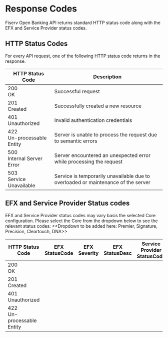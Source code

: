 # Response Codes

Fiserv Open Banking API returns standard HTTP status code along with the EFX and Service Provider status codes.

## HTTP Status Codes

For every API request, one of the following HTTP status code returns in the response.

| HTTP Status Code          | Description   |
|-------------------|-----------|
| 200  <br> OK           | Successful request   |
| 201  <br> Created      | Successfully created a new resource     |
| 401  <br> Unauthorized | Invalid authentication credentials  |
| 422  <br> Un-processable Entity  | Server is unable to process the request due to semantic errors |
| 500  <br> Internal Server Error  | Server encountered an unexpected error while processing the request  |
| 503  <br> Service Unavailable           | Service is temporarily unavailable due to overloaded or maintenance of the server    |

## EFX and Service Provider Status codes

EFX and Service Provider status codes may vary basis the selected Core configuration. 
Please select the Core from the dropdown below to see the relevant status codes:
<<Dropdown to be added here: Premier, Signature, Precision, Cleartouch, DNA>>

|  HTTP Status Code | EFX StatusCode | EFX Severity | EFX StatusDesc | Service Provider StatusCode | Service Provider Severity | Service Provider StatusDesc | COMMENTS |
|-----------------|--------------|------------|--------------|-----------------------------------|---------------------------|-----------------------------------|--------|
| 200  <br> OK           |         |              |                |                                     |                             |                                     |          |
| 201  <br> Created      |           |              |                |                                     |                             |                                     |          |
| 401  <br> Unauthorized |       |              |                |                                     |                             |                                     |          |
| 422  <br> Un-processable Entity |                |              |                |                                     |                             |                                     |          |
